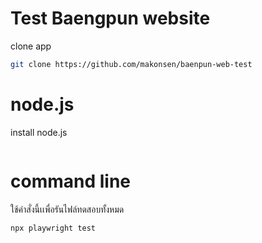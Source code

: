 # Test Baengpun website
clone app
```bash
git clone https://github.com/makonsen/baenpun-web-test
```

# node.js
install node.js
```bash

```

# command line

ใช้คำสั่งนี้เเพื่อรันไฟล์ทดสอบทั้งหมด
```bash
npx playwright test
```
